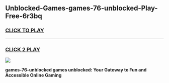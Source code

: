 
## Unblocked-Games-games-76-unblocked-Play-Free-6r3bq
<h3>
<a href="https://premium76.site?title=games-76-unblocked&ref=10A">CLICK TO PLAY</a></h3>
<hr>

<h3>
<a href="https://premium76.site?title=games-76-unblocked&ref=10A">CLICK 2 PLAY</a>
  
</h3>

<a href="https://premium76.site?title=games-76-unblocked&ref=10A"><img src="https://clearcache.store/games.png"></a>


**games-76-unblocked games unblocked: Your Gateway to Fun and Accessible Online Gaming**
